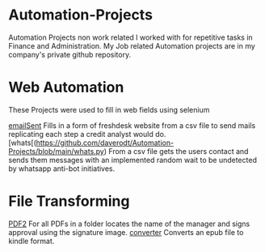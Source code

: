 # Automation-Projects

Automation Projects non work related I worked with for repetitive tasks in Finance and Administration. My Job related Automation projects are in my company's private github repository.

# Web Automation

These Projects were used to fill in web fields using selenium

[emailSent](https://github.com/daverodt/Automation-Projects/blob/main/emailSent.py) Fills in a form of freshdesk website from a csv file to send mails replicating each step a credit analyst would do.
[whats[(https://github.com/daverodt/Automation-Projects/blob/main/whats.py) From a csv file gets the users contact and sends them messages with an implemented random wait to be undetected by whatsapp anti-bot initiatives.

# File Transforming
[PDF2](https://github.com/daverodt/Automation-Projects/blob/main/PDF2.py) For all PDFs in a folder locates the name of the manager and signs approval using the signature image.
[converter](https://github.com/daverodt/Automation-Projects/blob/main/converter.py) Converts an epub file to kindle format.


